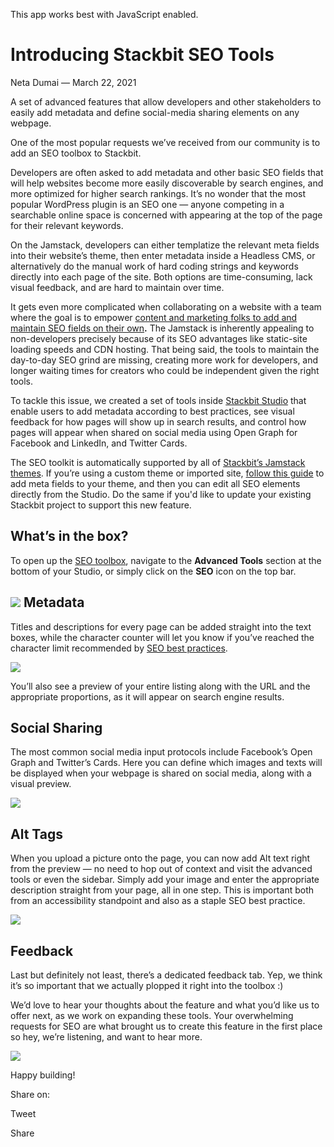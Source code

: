 This app works best with JavaScript enabled.







Introducing Stackbit SEO Tools
==============================

Neta Dumai — March 22, 2021

A set of advanced features that allow developers and other stakeholders to easily add metadata and define social-media sharing elements on any webpage.

One of the most popular requests we’ve received from our community is to add an SEO toolbox to Stackbit. 

Developers are often asked to add metadata and other basic SEO fields that will help websites become more easily discoverable by search engines, and more optimized for higher search rankings. It’s no wonder that the most popular WordPress plugin is an SEO one — anyone competing in a searchable online space is concerned with appearing at the top of the page for their relevant keywords.

On the Jamstack, developers can either templatize the relevant meta fields into their website’s theme, then enter metadata inside a Headless CMS, or alternatively do the manual work of hard coding strings and keywords directly into each page of the site. Both options are time-consuming, lack visual feedback, and are hard to maintain over time.

It gets even more complicated when collaborating on a website with a team where the goal is to empower [content and marketing folks to add and maintain SEO fields on their own](https://www.stackbit.com/blog/seo-friendly-jamstack-website)**.** The Jamstack is inherently appealing to non-developers precisely because of its SEO advantages like static-site loading speeds and CDN hosting. That being said, the tools to maintain the day-to-day SEO grind are missing, creating more work for developers, and longer waiting times for creators who could be independent given the right tools.

To tackle this issue, we created a set of tools inside [Stackbit Studio](https://www.stackbit.com/blog/announcing-stackbit-studio/) that enable users to add metadata according to best practices, see visual feedback for how pages will show up in search results, and control how pages will appear when shared on social media using Open Graph for Facebook and LinkedIn, and Twitter Cards.

The SEO toolkit is automatically supported by all of [Stackbit’s Jamstack themes](https://app.stackbit.com/create). If you’re using a custom theme or imported site, [follow this guide](https://www.stackbit.com/docs/custom-themes/seo-features-in-custom-theme-on-stackbit/) to add meta fields to your theme, and then you can edit all SEO elements directly from the Studio. Do the same if you'd like to update your existing Stackbit project to support this new feature.

What’s in the box?
------------------

To open up the [SEO toolbox](https://www.stackbit.com/docs/user-manual/editing-content/#seo_feature), navigate to the **Advanced Tools** section at the bottom of your Studio, or simply click on the **SEO** icon on the top bar.

![](https://lh3.googleusercontent.com/drCUL3SmeWz64ze_fWhH2D5jWPte4CMl4VC99pGXP_ETkkEACSafek2nuW1vKka7biKHh5FxfPda9McOc-5NtIhcCwGKetDYF3TgUVuP52_KzrIdleQKwWvh28JBM-s36mufZx6r) Metadata
----------------------------------------------------------------------------------------------------------------------------------------------------------------------------------------

Titles and descriptions for every page can be added straight into the text boxes, while the character counter will let you know if you’ve reached the character limit recommended by [SEO best practices](https://www.stanventures.com/blog/meta-title-length-meta-description-length/).

![](https://lh3.googleusercontent.com/1pDtzx7EFdyEj7kmhRXLtHq7kuflyghaY8OYfysC2NW38AgUidMzGPUhkvcfcZmvfB_fFhkVESR7fMhnDdPdzlAYa1VTLi3etRhZ9xh8If0G9pkbwEIh7E5zmEs_5R3YEfv5fcSU)

You’ll also see a preview of your entire listing along with the URL and the appropriate proportions, as it will appear on search engine results.

Social Sharing
--------------

The most common social media input protocols include Facebook’s Open Graph and Twitter’s Cards. Here you can define which images and texts will be displayed when your webpage is shared on social media, along with a visual preview.

![](https://lh6.googleusercontent.com/9ELvQPSZaD7ACszXJV6qLS-bhXd4wnT20u3Xfc7vAkL7x9DB8sguRceW0CxibltVGA0Ap9Z1XrdwkBwOVO-AO9L-Hr-UybHNHYaJMRnxEHYqnz-ZWJ5M-uXREkCpCkZiXprR8WLv)

Alt Tags
--------

When you upload a picture onto the page, you can now add Alt text right from the preview — no need to hop out of context and visit the advanced tools or even the sidebar. Simply add your image and enter the appropriate description straight from your page, all in one step. This is important both from an accessibility standpoint and also as a staple SEO best practice.

![](https://lh3.googleusercontent.com/Em26DFy3oKJySx4HNGMNGZ0oKo5eTVjTlh_yWBxK5JvPKhOGOp1syiPZg_yx06GunlKxxnZ_vxusAVl4IYG2uAiuIdxbst9ZhX3LxtFD1-opSOH347viP-USY8HowBGaOfoMMqZF)

Feedback
--------

Last but definitely not least, there’s a dedicated feedback tab. Yep, we think it’s so important that we actually plopped it right into the toolbox :)

We’d love to hear your thoughts about the feature and what you’d like us to offer next, as we work on expanding these tools. Your overwhelming requests for SEO are what brought us to create this feature in the first place so hey, we’re listening, and want to hear more.

![](https://lh3.googleusercontent.com/h4SCpuLrKdg1ybjlCCKIJXtAiqNLM2ZeFKKcOTPilA7JsoDIWw0tdtS4rwuGo-YbzTi0FA_1mFh4I04Qg01XLnbn3nZLiYa4H0FgB1HtKyMJg-AXyVOeOH1iWyLuaR_oEfJkN8hV)

Happy building!

<span class="post-share-title">Share on:</span>

Tweet

Share













<!-- -->



<!-- -->








